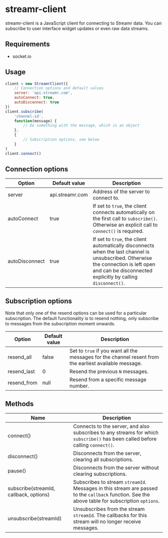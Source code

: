 # streamr-client

streamr-client is a JavaScript client for connecting to Streamr data. You can subscribe to user interface widget updates or even raw data streams.

## Requirements

* socket.io

## Usage

```javascript
client = new StreamrClient({ 
	// Connection options and default values
	server: 'api.streamr.com',
	autoConnect: true,
	autoDisconnect: true
})
client.subscribe(
	'channel-id', 
	function(message) {
		// Do something with the message, which is an object
	},
	{ 
		// Subscription options, see below
	}
)
client.connect()
```

## Connection options

Option | Default value | Description
------ | ------------- | -----------
server | api.streamr.com | Address of the server to connect to.
autoConnect | true | If set to `true`, the client connects automatically on the first call to `subscribe()`. Otherwise an explicit call to `connect()` is required.
autoDisconnect | true  | If set to `true`, the client automatically disconnects when the last channel is unsubscribed. Otherwise the connection is left open and can be disconnected explicitly by calling `disconnect()`.

## Subscription options

Note that only one of the resend options can be used for a particular subscription. The default functionality is to resend nothing, only subscribe to messages from the subscription moment onwards.

Option | Default value | Description
------ | ------------- | -----------
resend_all | false | Set to `true` if you want all the messages for the channel resent from the earliest available message.
resend_last | 0 | Resend the previous `N` messages.
resend_from | null | Resend from a specific message number.

## Methods

Name | Description
---- | -----------
connect() | Connects to the server, and also subscribes to any streams for which `subscribe()` has been called before calling `connect()`.
disconnect() | Disconnects from the server, clearing all subscriptions.
pause() | Disconnects from the server without clearing subscriptions.
subscribe(streamId, callback, options) | Subscribes to stream `streamId`. Messages in this stream are passed to the `callback` function. See the above table for subscription `options`.
unsubscribe(streamId) | Unsubscribes from the stream `streamId`. The callbacks for this stream will no longer receive messages.
